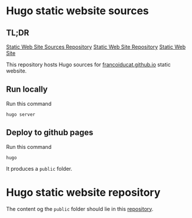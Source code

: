 # Hugo static website sources

## TL;DR

[Static Web Site Sources Repository](https://github.com/francoiducat/francoiducat.github.io.sources)
[Static Web Site Repository](https://github.com/francoiducat/francoiducat.github.io)
[Static Web Site](https://francoiducat.github.io)

This repository hosts Hugo sources for [francoiducat.github.io](francoiducat.github.io) static website.

## Run locally

Run this command

```
hugo server
```

## Deploy to github pages

Run this command

```
hugo
```

It produces a `public` folder.

# Hugo static website repository

The content og the `public` folder should lie in this [repository](https://github.com/francoiducat/francoiducat.github.io).
